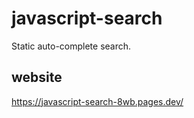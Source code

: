 # javascript-search
Static auto-complete search.

## website
https://javascript-search-8wb.pages.dev/
